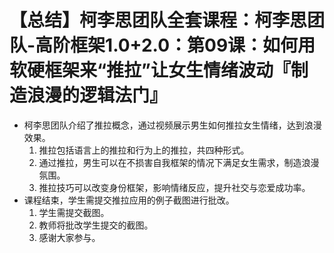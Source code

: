 # 【总结】柯李思团队全套课程：柯李思团队-高阶框架1.0+2.0：第09课：如何用软硬框架来“推拉”让女生情绪波动『制造浪漫的逻辑法门』

-   柯李思团队介绍了推拉概念，通过视频展示男生如何推拉女生情绪，达到浪漫效果。
    1.  推拉包括语言上的推拉和行为上的推拉，共四种形式。
    2.  通过推拉，男生可以在不损害自我框架的情况下满足女生需求，制造浪漫氛围。
    3.  推拉技巧可以改变身份框架，影响情绪反应，提升社交与恋爱成功率。
-   课程结束，学生需提交推拉应用的例子截图进行批改。
    1.  学生需提交截图。
    2.  教师将批改学生提交的截图。
    3.  感谢大家参与。